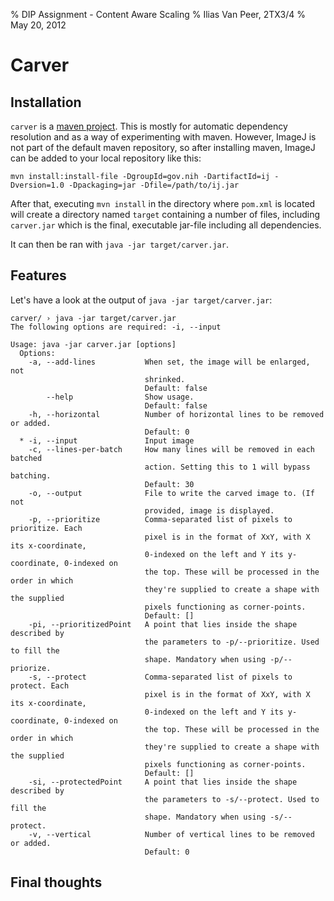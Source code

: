 % DIP Assignment - Content Aware Scaling
% Ilias Van Peer, 2TX3/4
% May 20, 2012

# Carver #
## Installation ##

`carver` is a [maven project](http://maven.apache.org/). This is mostly for automatic dependency resolution and as a way of experimenting with maven. However, ImageJ is not part of the default maven repository, so after installing maven, ImageJ can be added to your local repository like this:

```
mvn install:install-file -DgroupId=gov.nih -DartifactId=ij -Dversion=1.0 -Dpackaging=jar -Dfile=/path/to/ij.jar
```

After that, executing `mvn install` in the directory where `pom.xml` is located will create a directory named `target` containing a number of files, including `carver.jar` which is the final, executable jar-file including all dependencies.

It can then be ran with `java -jar target/carver.jar`.

## Features ##

Let's have a look at the output of `java -jar target/carver.jar`:

```shell
carver/ › java -jar target/carver.jar 
The following options are required: -i, --input 

Usage: java -jar carver.jar [options]
  Options:
    -a, --add-lines           When set, the image will be enlarged, not
                              shrinked.
                              Default: false
        --help                Show usage.
                              Default: false
    -h, --horizontal          Number of horizontal lines to be removed or added.
                              Default: 0
  * -i, --input               Input image
    -c, --lines-per-batch     How many lines will be removed in each batched
                              action. Setting this to 1 will bypass batching.
                              Default: 30
    -o, --output              File to write the carved image to. (If not
                              provided, image is displayed.
    -p, --prioritize          Comma-separated list of pixels to prioritize. Each
                              pixel is in the format of XxY, with X its x-coordinate,
                              0-indexed on the left and Y its y-coordinate, 0-indexed on
                              the top. These will be processed in the order in which
                              they're supplied to create a shape with the supplied
                              pixels functioning as corner-points.
                              Default: []
    -pi, --prioritizedPoint   A point that lies inside the shape described by
                              the parameters to -p/--prioritize. Used to fill the
                              shape. Mandatory when using -p/--priorize.
    -s, --protect             Comma-separated list of pixels to protect. Each
                              pixel is in the format of XxY, with X its x-coordinate,
                              0-indexed on the left and Y its y-coordinate, 0-indexed on
                              the top. These will be processed in the order in which
                              they're supplied to create a shape with the supplied
                              pixels functioning as corner-points.
                              Default: []
    -si, --protectedPoint     A point that lies inside the shape described by
                              the parameters to -s/--protect. Used to fill the
                              shape. Mandatory when using -s/--protect.
    -v, --vertical            Number of vertical lines to be removed or added.
                              Default: 0
```

## Final thoughts ##

